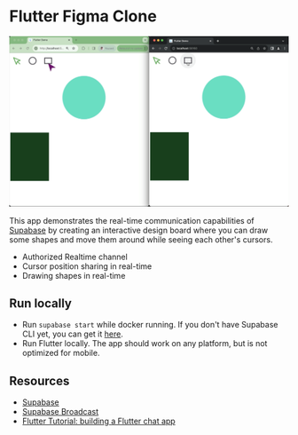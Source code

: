 # Flutter Figma Clone

![Skybase Figma Clone](https://raw.githubusercontent.com/dshukertjr/examples/main/.github/images/design.png 'Skybase Figma Clone')

This app demonstrates the real-time communication capabilities of [Supabase](https://supabase.com) by creating an interactive design board where you can draw some shapes and move them around while seeing each other's cursors.

- Authorized Realtime channel
- Cursor position sharing in real-time
- Drawing shapes in real-time

## Run locally

- Run `supabase start` while docker running. If you don't have Supabase CLI yet, you can get it [here](https://supabase.com/docs/guides/cli/getting-started).
- Run Flutter locally. The app should work on any platform, but is not optimized for mobile.

## Resources

- [Supabase](https://supabase.com/)
- [Supabase Broadcast](https://supabase.com/docs/guides/realtime/broadcast)
- [Flutter Tutorial: building a Flutter chat app](https://supabase.com/blog/flutter-tutorial-building-a-chat-app)
